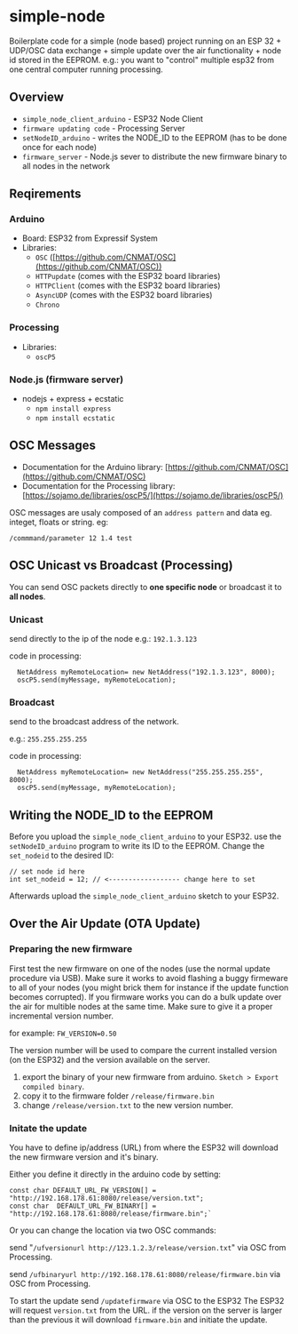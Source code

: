 # simple-node

Boilerplate code for a simple (node based) project running on an ESP 32 + UDP/OSC data exchange + simple update over the air functionality + node id stored in the EEPROM.
e.g.: you want to "control" multiple esp32 from one central computer running processing.

## Overview

- `simple_node_client_arduino` - ESP32 Node Client
- `firmware updating code` - Processing Server
- `setNodeID_arduino` - writes the NODE_ID to the EEPROM (has to be done once for each node)
- `firmware_server` - Node.js sever to distribute the new firmware binary to all nodes in the network

## Reqirements

### Arduino

- Board: ESP32 from Expressif System
- Libraries:
  - `OSC` ([https://github.com/CNMAT/OSC](https://github.com/CNMAT/OSC))
  - `HTTPupdate` (comes with the ESP32 board libraries)
  - `HTTPClient` (comes with the ESP32 board libraries)
  - `AsyncUDP` (comes with the ESP32 board libraries)
  - `Chrono`

### Processing

- Libraries:
  - `oscP5`

### Node.js (firmware server)

- nodejs + express + ecstatic
  - `npm install express`
  - `npm install ecstatic`

## OSC Messages

- Documentation for the Arduino library: [https://github.com/CNMAT/OSC](https://github.com/CNMAT/OSC)
- Documentation for the Processing library: [https://sojamo.de/libraries/oscP5/](https://sojamo.de/libraries/oscP5/)

OSC messages are usaly composed of an `address pattern` and data eg. integet, floats or string. eg:

`/commmand/parameter 12 1.4 test`

## OSC Unicast vs Broadcast (Processing)

You can send OSC packets directly to **one specific node** or broadcast it to **all nodes**.


### Unicast

send directly to the ip of the node
e.g.: `192.1.3.123`

code in processing:
```
  NetAddress myRemoteLocation= new NetAddress("192.1.3.123", 8000);
  oscP5.send(myMessage, myRemoteLocation);
```


### Broadcast
send to the broadcast address of the network.

e.g.: `255.255.255.255`

code in processing:
```
  NetAddress myRemoteLocation= new NetAddress("255.255.255.255", 8000);
  oscP5.send(myMessage, myRemoteLocation);
```

## Writing the NODE_ID to the EEPROM

Before you upload the `simple_node_client_arduino` to your ESP32. use the `setNodeID_arduino` program to write its ID to the EEPROM. Change the `set_nodeid` to the desired ID:
```
// set node id here
int set_nodeid = 12; // <------------------ change here to set
```
Afterwards upload the `simple_node_client_arduino` sketch to your ESP32.


## Over the Air Update (OTA Update)

### Preparing the new firmware

First test the new firmware on one of the nodes (use the normal update procedure via USB). Make sure it works to avoid flashing a buggy firmeware to all of your nodes (you might brick them for instance if the update function becomes corrupted). If you firmware works you can do a bulk update over the air for multible nodes at the same time.
Make sure to give it a proper incremental version number.

for example: `FW_VERSION=0.50`

The version number will be used to compare the current installed version (on the ESP32) and the version available on the server.

1. export the binary of your new firmware from arduino. `Sketch > Export compiled binary`.
2. copy it to the firmware folder `/release/firmware.bin`
3. change `/release/version.txt` to the new version number.

### Initate the update

You have to define ip/address (URL) from where the ESP32 will download the new firmware version and it's binary.

Either you define it directly in the arduino code by setting:

```
const char DEFAULT_URL_FW_VERSION[] = "http://192.168.178.61:8080/release/version.txt";
const char  DEFAULT_URL_FW_BINARY[] = "http://192.168.178.61:8080/release/firmware.bin";`
```

Or you can change the location via two OSC commands:

send "`/ufversionurl http://123.1.2.3/release/version.txt`" via OSC from Processing.

send `/ufbinaryurl http://192.168.178.61:8080/release/firmware.bin` via OSC from Processing.

To start the update send `/updatefirmware` via OSC to the ESP32
The ESP32 will request `version.txt` from the URL. if the version on the server is larger than the previous it will download `firmware.bin` and initiate the update.


